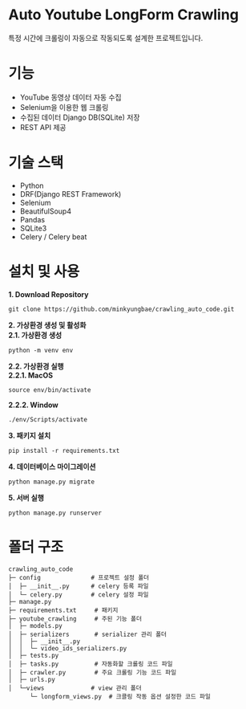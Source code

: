 # Auto Youtube LongForm Crawling
특정 시간에 크롤링이 자동으로 작동되도록 설계한 프로젝트입니다.

# 기능
- YouTube 동영상 데이터 자동 수집
- Selenium을 이용한 웹 크롤링
- 수집된 데이터 Django DB(SQLite) 저장
- REST API 제공

# 기술 스택
- Python
- DRF(Django REST Framework)
- Selenium
- BeautifulSoup4
- Pandas
- SQLite3
- Celery / Celery beat

# 설치 및 사용
**1. Download Repository**
```
git clone https://github.com/minkyungbae/crawling_auto_code.git
```
**2. 가상환경 생성 및 활성화**
<br>
**2.1. 가상환경 생성**
```
python -m venv env
```
**2.2. 가상환경 실행**
<br>
**2.2.1. MacOS**
```
source env/bin/activate
```
**2.2.2. Window**
```
./env/Scripts/activate
```
**3. 패키지 설치**
```
pip install -r requirements.txt
```
**4. 데이터베이스 마이그레이션**
```
python manage.py migrate
```
**5. 서버 실행**
```
python manage.py runserver
```

# 폴더 구조
```
crawling_auto_code
├─ config              # 프로젝트 설정 폴더
│  ├─ __init__.py      # celery 등록 파일
│  └─ celery.py        # celery 설정 파일
├─ manage.py
├─ requirements.txt     # 패키지
├─ youtube_crawling     # 주된 기능 폴더
│  ├─ models.py
│  ├─ serializers       # serializer 관리 폴더
│  │  ├─ __init__.py
│  │  └─ video_ids_serializers.py
│  ├─ tests.py
│  ├─ tasks.py          # 자동화할 크롤링 코드 파일
│  ├─ crawler.py        # 주요 크롤링 기능 코드 파일
│  ├─ urls.py
│  └─views             # view 관리 폴더
      └─ longform_views.py  # 크콜링 작동 옵션 설정한 코드 파일

```